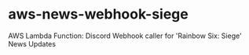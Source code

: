 # aws-news-webhook-siege
AWS Lambda Function: Discord Webhook caller for 'Rainbow Six: Siege' News Updates
